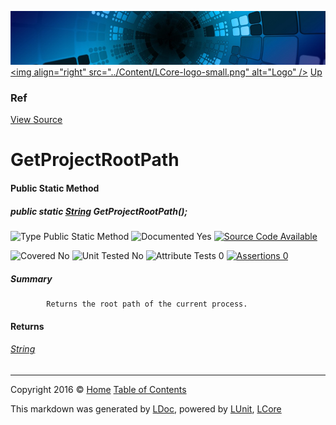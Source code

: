 ![](../Content/LCore-banner-small.png "")
[&lt;img align=&quot;right&quot; src=&quot;../Content/LCore-logo-small.png&quot; alt=&quot;Logo&quot; /&gt;](../../README.md)
[Up](Ref.md)

### Ref
[View Source](../Extensions/Methods/L.cs)

# GetProjectRootPath

#### Public Static Method

##### public static <a href="https://msdn.microsoft.com/en-us/library/system.string.aspx" alt="">String</a> GetProjectRootPath();

![Type Public Static Method](http://b.repl.ca/v1/Type-Public%20Static%20Method-blue.png "")     ![Documented Yes](http://b.repl.ca/v1/Documented-Yes-brightgreen.png "") [![Source Code Available](http://b.repl.ca/v1/Source%20Code-Available-brightgreen.png "")](../Extensions/Methods/L.cs#L)

![Covered No](http://b.repl.ca/v1/Covered-No-red.png "") ![Unit Tested No](http://b.repl.ca/v1/Unit%20Tested-No-lightgrey.png "") ![Attribute Tests 0](http://b.repl.ca/v1/Attribute%20Tests-0-lightgrey.png "") [![Assertions 0](http://b.repl.ca/v1/Assertions-0-lightgrey.png "")](../Extensions/Methods/L.cs)

##### Summary

            Returns the root path of the current process.
            

#### Returns

###### [String](https://msdn.microsoft.com/en-us/library/system.string.aspx)



---

Copyright 2016 &copy; [Home](../../README.md) [Table of Contents](../../TableOfContents.md)

This markdown was generated by [LDoc](https://github.com/CodeSingularity/LDoc), powered by [LUnit](https://github.com/CodeSingularity/LUnit), [LCore](https://github.com/CodeSingularity/LCore)
